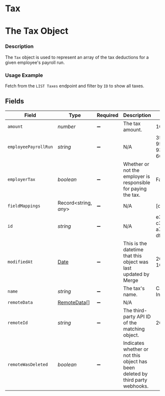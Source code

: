 # Tax

# The Tax Object
### Description
The `Tax` object is used to represent an array of the tax deductions for a given employee's payroll run.

### Usage Example
Fetch from the `LIST Taxes` endpoint and filter by `ID` to show all taxes.


## Fields

| Field                                                                                         | Type                                                                                          | Required                                                                                      | Description                                                                                   | Example                                                                                       |
| --------------------------------------------------------------------------------------------- | --------------------------------------------------------------------------------------------- | --------------------------------------------------------------------------------------------- | --------------------------------------------------------------------------------------------- | --------------------------------------------------------------------------------------------- |
| `amount`                                                                                      | *number*                                                                                      | :heavy_minus_sign:                                                                            | The tax amount.                                                                               | 100.25                                                                                        |
| `employeePayrollRun`                                                                          | *string*                                                                                      | :heavy_minus_sign:                                                                            | N/A                                                                                           | 35347df1-95e7-46e2-93cc-66f1191edca5                                                          |
| `employerTax`                                                                                 | *boolean*                                                                                     | :heavy_minus_sign:                                                                            | Whether or not the employer is responsible for paying the tax.                                | False                                                                                         |
| `fieldMappings`                                                                               | Record<string, *any*>                                                                         | :heavy_minus_sign:                                                                            | N/A                                                                                           | [object Object]                                                                               |
| `id`                                                                                          | *string*                                                                                      | :heavy_minus_sign:                                                                            | N/A                                                                                           | e3a825fd-c38d-4095-a717-df98c4cb9ebc                                                          |
| `modifiedAt`                                                                                  | [Date](https://developer.mozilla.org/en-US/docs/Web/JavaScript/Reference/Global_Objects/Date) | :heavy_minus_sign:                                                                            | This is the datetime that this object was last updated by Merge                               | 2021-10-16T00:00:00Z                                                                          |
| `name`                                                                                        | *string*                                                                                      | :heavy_minus_sign:                                                                            | The tax's name.                                                                               | California State Income Tax                                                                   |
| `remoteData`                                                                                  | [RemoteData](../../models/shared/remotedata.md)[]                                             | :heavy_minus_sign:                                                                            | N/A                                                                                           |                                                                                               |
| `remoteId`                                                                                    | *string*                                                                                      | :heavy_minus_sign:                                                                            | The third-party API ID of the matching object.                                                | 26806834                                                                                      |
| `remoteWasDeleted`                                                                            | *boolean*                                                                                     | :heavy_minus_sign:                                                                            | Indicates whether or not this object has been deleted by third party webhooks.                |                                                                                               |